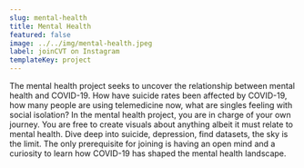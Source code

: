 ```yaml
---
slug: mental-health
title: Mental Health
featured: false
image: ../../img/mental-health.jpeg
label: joinCVT on Instagram
templateKey: project
---
```

The mental health project seeks to uncover the relationship between mental health and COVID-19. How have suicide rates been affected by COVID-19, how many people are using telemedicine now, what are singles feeling with social isolation? 
In the mental health project, you are in charge of your own journey. You are free to create visuals about anything albeit it must relate to mental health. Dive deep into suicide, depression, find datasets, the sky is the limit. The only prerequisite for joining is having an open mind and a curiosity to learn how COVID-19 has shaped the mental health landscape.